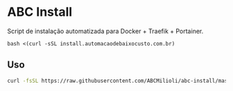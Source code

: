 # ABC Install

Script de instalação automatizada para Docker + Traefik + Portainer.


`bash <(curl -sSL install.automacaodebaixocusto.com.br)`

## Uso

```bash
curl -fsSL https://raw.githubusercontent.com/ABCMilioli/abc-install/master/setup.sh | sudo bash
